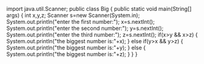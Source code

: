import java.util.Scanner;
public class Big
{
  public static void main(String[] args)
   {
   int x,y,z;
   Scanner s=new Scanner(System.in);
   System.out.println("enter the first number:");
   x=s.nextInt();
   System.out.println("enter the second number:");
   y=s.nextInt();
   System.out.println("enter the third number:");
   z=s.nextInt();
   if(x>y && x>z)
   {
    System.out.println("the biggest number is:"+x);
   }
   else if(y>x && y>z)
   {
    System.out.println("the biggest number is:"+y);
   }
   else
   {
    System.out.println("the biggest number is:"+z);
   }
  }
}
